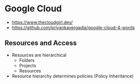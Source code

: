 # Google Cloud

- <https://www.thecloudgirl.dev/>
- <https://github.com/priyankavergadia/google-cloud-4-words>

## Resources and Access

- Resources are hierarchical
  - Folders
  - Projects
  - Resources
- Resource hierarchy determines policies (Policy Inheritance)
